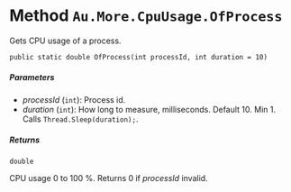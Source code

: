 # Method `Au.More.CpuUsage.OfProcess`

Gets CPU usage of a process.

```
public static double OfProcess(int processId, int duration = 10)
```

##### Parameters

- *processId*  (`int`):
    Process id.
- *duration*  (`int`):
    How long to measure, milliseconds. Default 10. Min 1. Calls `Thread.Sleep(duration);`.

##### Returns

`double`

CPU usage 0 to 100 %. Returns 0 if *processId* invalid.